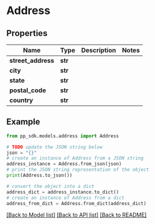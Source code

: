 # Address


## Properties

Name | Type | Description | Notes
------------ | ------------- | ------------- | -------------
**street_address** | **str** |  | 
**city** | **str** |  | 
**state** | **str** |  | 
**postal_code** | **str** |  | 
**country** | **str** |  | 

## Example

```python
from pp_sdk.models.address import Address

# TODO update the JSON string below
json = "{}"
# create an instance of Address from a JSON string
address_instance = Address.from_json(json)
# print the JSON string representation of the object
print(Address.to_json())

# convert the object into a dict
address_dict = address_instance.to_dict()
# create an instance of Address from a dict
address_from_dict = Address.from_dict(address_dict)
```
[[Back to Model list]](../README.md#documentation-for-models) [[Back to API list]](../README.md#documentation-for-api-endpoints) [[Back to README]](../README.md)


